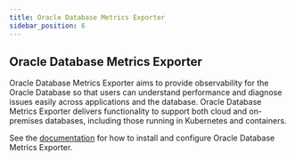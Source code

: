 ```yaml
---
title: Oracle Database Metrics Exporter 
sidebar_position: 6
---
```

## Oracle Database Metrics Exporter

Oracle Database Metrics Exporter aims to provide observability for the Oracle Database so that users can understand performance and diagnose issues easily across applications and the database. Oracle Database Metrics Exporter delivers functionality to support both cloud and on-premises databases, including those running in Kubernetes and containers.

See the [documentation](https://oracle.github.io/oracle-db-appdev-monitoring/) for how to install and configure Oracle Database Metrics Exporter.
